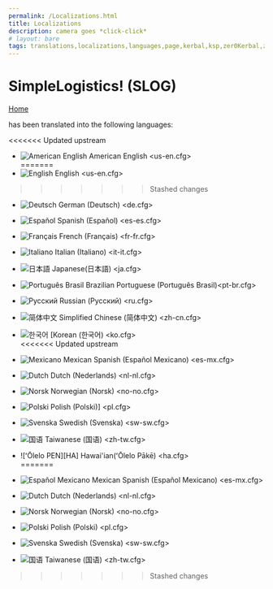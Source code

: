 ```yaml
---
permalink: /Localizations.html
title: Localizations
description: camera goes *click-click*
# layout: bare
tags: translations,localizations,languages,page,kerbal,ksp,zer0Kerbal,zedK
---
```


<!-- Localizations.md v1.1.3.0
SimpleLogistics! (SLOG)
created: 01 Feb 2022
updated: 27 Mar 2022 -->

<script src="https://kit.fontawesome.com/0ea5493613.js" crossorigin="anonymous"></script>
<i class="fa fa-gear fa-spin fa-2x" style="color: firebrick"></i>

# SimpleLogistics! (SLOG)

[Home](./index.md)

has been translated into the following languages:

<<<<<<< Updated upstream
* ![American English][EN] American English <us-en.cfg>  
=======
* ![English][EN] English <us-en.cfg>  
>>>>>>> Stashed changes
* ![Deutsch][DE] German (Deutsch)  <de.cfg>  
* ![Español][ES] Spanish (Español) <es-es.cfg>  
* ![Français][FR] French (Français) <fr-fr.cfg>  
* ![Italiano][IT] Italian (Italiano) <it-it.cfg>  
* ![日本語][JA] Japanese(日本語) <ja.cfg>  
* ![Português Brasil][BR] Brazilian Portuguese (Português Brasil)<pt-br.cfg>  
* ![Русский][RU] Russian (Русский) <ru.cfg>  
* ![简体中文][CN] Simplified Chinese (简体中文) <zh-cn.cfg>  

* ![한국어][KO] [Korean (한국어) <ko.cfg>  
<<<<<<< Updated upstream
* ![Mexicano][ME] Mexican Spanish (Español Mexicano) <es-mx.cfg>  
* ![Dutch][NL] Dutch (Nederlands) <nl-nl.cfg>  
* ![Norsk][NO] Norwegian (Norsk) <no-no.cfg>  
* ![Polski][PO] Polish (Polski)] <pl.cfg>  
* ![Svenska][SW] Swedish (Svenska) <sw-sw.cfg>  
* ![国语][TW] Taiwanese (国语) <zh-tw.cfg>
* ![ʻŌlelo PEN][HA] Hawai'ian(ʻŌlelo Pākē) <ha.cfg>  
=======
* ![Español Mexicano][ME] Mexican Spanish (Español Mexicano) <es-mx.cfg>  
* ![Dutch][NL] Dutch (Nederlands) <nl-nl.cfg>  
* ![Norsk][NO] Norwegian (Norsk) <no-no.cfg>  
* ![Polski][PO] Polish (Polski) <pl.cfg>  
* ![Svenska][SW] Swedish (Svenska) <sw-sw.cfg>  
* ![国语][TW] Taiwanese (国语) <zh-tw.cfg>
>>>>>>> Stashed changes

[URL:lclztn]: https://github.com/zer0Kerbal/localization/blob/master/readme.md "Localization"
[URL:qs]: https://github.com/zer0Kerbal/localization/blob/master/readme.md "Quick Start"

<!-- Localization -->
[BR]: https://raw.githubusercontent.com/zer0Kerbal/zer0Kerbal/zed'K/Localization/img/Brazilian-flag-sm.png "Brazil"
[CN]: https://raw.githubusercontent.com/zer0Kerbal/zer0Kerbal/zed'K/Localization/img/Chinese-flag-sm.png "简体中文"
[DE]: https://raw.githubusercontent.com/zer0Kerbal/zer0Kerbal/zed'K/Localization/img/German-flag-sm.png "Deutsch"
[EN]: https://raw.githubusercontent.com/zer0Kerbal/zer0Kerbal/zed'K/Localization/img/American-flag-sm.png "American English"
[ES]: https://raw.githubusercontent.com/zer0Kerbal/zer0Kerbal/zed'K/Localization/img/Spanish-flag-sm.png "Español"
[FR]: https://raw.githubusercontent.com/zer0Kerbal/zer0Kerbal/zed'K/Localization/img/French-flag-sm.png "Français"
[IT]: https://raw.githubusercontent.com/zer0Kerbal/zer0Kerbal/zed'K/Localization/img/Italian-flag-sm.png "Italiano"
[JA]: https://raw.githubusercontent.com/zer0Kerbal/zer0Kerbal/zed'K/Localization/img/Japanese-flag-sm.png "日本語"
[RU]: https://raw.githubusercontent.com/zer0Kerbal/zer0Kerbal/zed'K/Localization/img/Russian-flag-sm.png "Русский"

[KO]: https://raw.githubusercontent.com/zer0Kerbal/zer0Kerbal/zed'K/Localization/img/South-Korean-flag-sm.png "한국어"
[ME]: https://raw.githubusercontent.com/zer0Kerbal/zer0Kerbal/zed'K/Localization/img/Mexican-flag-sm.png "Español Mexicano"
[NL]: https://raw.githubusercontent.com/zer0Kerbal/zer0Kerbal/zed'K/Localization/img/Dutch-flag-sm.png "Dutch"
[NO]: https://raw.githubusercontent.com/zer0Kerbal/zer0Kerbal/zed'K/Localization/img/Norwegian-flag-sm.png "Norsk"
[PO]: https://raw.githubusercontent.com/zer0Kerbal/zer0Kerbal/zed'K/Localization/img/Polish-flag-sm.png "Polski"
[SW]: https://raw.githubusercontent.com/zer0Kerbal/zer0Kerbal/zed'K/Localization/img/Swedish-flag-sm.png "Svenska"
[TW]: https://raw.githubusercontent.com/zer0Kerbal/zer0Kerbal/zed'K/Localization/img/Taiwanese-flag-sm.png "国语"

<!-- this file CC BY-NC-ND 3.0 Unported by zer0Kerbal -->